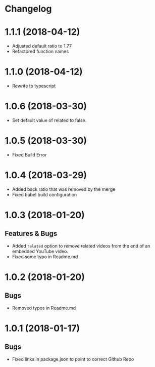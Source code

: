 # Changelog

# 1.1.1 (2018-04-12)
* Adjusted default ratio to 1.77
* Refactored function names
# 1.1.0 (2018-04-12)
* Rewrite to typescript

# 1.0.6 (2018-03-30)
* Set default value of related to false.

# 1.0.5 (2018-03-30)
* Fixed Build Error

# 1.0.4 (2018-03-29)
* Added back ratio that was removed by the merge
* Fixed babel build configuration

# 1.0.3 (2018-01-20)
## Features & Bugs
* Added `related` option to remove related videos from the end of an embedded YouTube video.
* Fixed some typo in Readme.md

# 1.0.2 (2018-01-20)
## Bugs
* Removed typos in Readme.md

# 1.0.1 (2018-01-17)
## Bugs
* Fixed links in package.json to point to correct Github Repo





